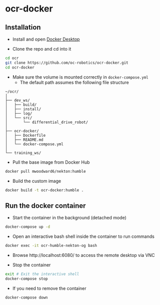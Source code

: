 # ocr-docker

## Installation

- Install and open [Docker Desktop](https://docs.docker.com/desktop/)

- Clone the repo and cd into it

```bash
cd ocr
git clone https://github.com/oc-robotics/ocr-docker.git
cd ocr-docker
```

- Make sure the volume is mounted correctly in `docker-compose.yml`
    - The default path assumes the following file structure

```
~/ocr/
│
├── dev_ws/
│   ├── build/
│   ├── install/
│   ├── log/
│   └── src/
│       └── differential_drive_robot/
│
├── ocr-docker/
│   ├── Dockerfile
│   ├── README.md
│   └── docker-compose.yml
│
└── training_ws/
```

- Pull the base image from Docker Hub
```bash
docker pull mwoodward6/nekton:humble
```
- Build the custom image
```bash
docker build -t ocr-docker:humble .
```

## Run the docker container
- Start the container in the background (detached mode)
```bash
docker-compose up -d
```

- Open an interactive bash shell inside the container to run commands 
```bash
docker exec -it ocr-humble-nekton-og bash
```

- Browse http://localhost:6080/ to access the remote desktop via VNC 


- Stop the container
```bash
exit # Exit the interactive shell
docker-compose stop
```

- If you need to remove the container
```bash
docker-compose down
```